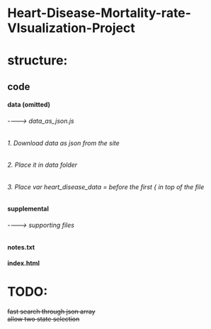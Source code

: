 # Heart-Disease-Mortality-rate-VIsualization-Project

# structure:
## code  <br />
#### data (omitted) <br />
###### ----> data_as_json.js <br />
###### 1. Download data as json from the site
###### 2. Place it in data folder
###### 3. Place var heart_disease_data = before the first { in top of the file
#### supplemental <br />
###### ----> supporting files  <br />
#### notes.txt <br />
#### index.html <br />

# TODO:
~~fast search through json array~~<br />
~~allow two state selection~~ <br />

